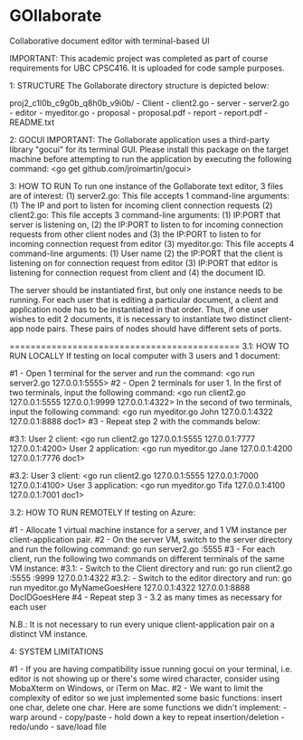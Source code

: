 # GOllaborate
Collaborative document editor with terminal-based UI

IMPORTANT: This academic project was completed as part of course requirements for UBC CPSC416. It is uploaded for
			     code sample purposes. 

1: STRUCTURE
The Gollaborate directory structure is depicted below:

proj2_c1l0b_c9g0b_q8h0b_v9i0b/
	- Client
			- client2.go
	- server
			- server2.go
	- editor
			- myeditor.go
	- proposal
			- proposal.pdf
	- report
			- report.pdf
	- README.txt

2: GOCUI
IMPORTANT: The Gollaborate application uses a third-party library "gocui" for its terminal GUI. Please install this
package on the target machine before attempting to run the application by executing the following command:
		<go get github.com/jroimartin/gocui>

3: HOW TO RUN
To run one instance of the Gollaborate text editor, 3 files are of interest:
	(1) server2.go: This file accepts 1 command-line arguments: (1) The IP and port to listen for incoming client connection
		 							requests
	(2) client2.go: This file accepts 3 command-line arguments: (1) IP:PORT that server is listening on, (2) the IP:PORT to 									listen to for incoming connection requests from other client nodes and (3) the IP:PORT to listen to for 									incoming connection request from editor
	(3) myeditor.go: This file accepts 4 command-line arguments: (1) User name (2) the IP:PORT that the client is listening on 										 for connection request from editor (3) IP:PORT that editor is listening for connection request from client 
									 and (4) the document ID. 

The server should be instantiated first, but only one instance needs to be running. For each user that is editing a particular document, a client and application node has to be instantiated in that order. Thus, if one user wishes to edit 2 documents, it is necessary to instantiate two distinct client-app node pairs. These pairs of nodes should have different sets of ports. 

============================================
3.1: HOW TO RUN LOCALLY
If testing on local computer with 3 users and 1 document:

#1 - Open 1 terminal for the server and run the command: <go run server2.go 127.0.0.1:5555>
#2 - Open 2 terminals for user 1. In the first of two terminals, input the following command: 
		 		  <go run client2.go 127.0.0.1:5555 127.0.0.1:9999 127.0.0.1:4322>
     In the second of two terminals, input the following command: 
					<go run myeditor.go John 127.0.0.1:4322 127.0.0.1:8888 doc1>
#3 - Repeat step 2 with the commands below:

#3.1: User 2 client: <go run client2.go 127.0.0.1:5555 127.0.0.1:7777 127.0.0.1:4200>
		  User 2 application: <go run myeditor.go Jane 127.0.0.1:4200 127.0.0.1:7776 doc1>

#3.2: User 3 client: <go run client2.go 127.0.0.1:5555 127.0.0.1:7000 127.0.0.1:4100>
		  User 3 application: <go run myeditor.go Tifa 127.0.0.1:4100 127.0.0.1:7001 doc1>


3.2: HOW TO RUN REMOTELY
If testing on Azure:

#1 - Allocate 1 virtual machine instance for a server, and 1 VM instance per client-application pair. 
#2 - On the server VM, switch to the server directory and run the following command:
		 go run server2.go <server public IP>:5555
#3 - For each client, run the following two commands on different terminals of the same VM instance:
#3.1:
	 - Switch to the Client directory and run:
		 go run client2.go <server public IP>:5555 <VM public IP>:9999 127.0.0.1:4322
#3.2:
	 - Switch to the editor directory and run:
		 go run myeditor.go MyNameGoesHere 127.0.0.1:4322 127.0.0.1:8888 DocIDGoesHere
#4 - Repeat step 3 - 3.2 as many times as necessary for each user

N.B.: It is not necessary to run every unique client-application pair on a distinct VM instance. 



4: SYSTEM LIMITATIONS

#1 - If you are having compatibility issue running gocui on your terminal, i.e. editor is not showing up or there's some wired character, consider using MobaXterm on Windows, or iTerm on Mac.
#2 - We want to limit the complexity of editor so we just implemented some basic functions: insert one char, delete one char.
    Here are some functions we didn't implement:
    - warp around
    - copy/paste
    - hold down a key to repeat insertion/deletion
    - redo/undo
    - save/load file 




